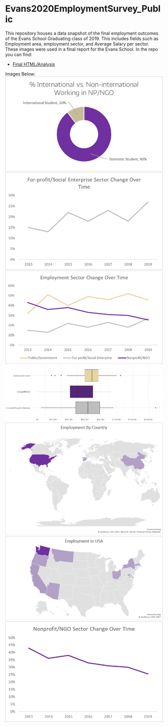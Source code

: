 # Evans2020EmploymentSurvey_Public
This repository houses a data snapshot of the final employment outcomes of the Evans School Graduating class of 2019. This includes fields such as Employment area, employment sector, and Average Salary per sector. These images were used in a final report for the Evans School. 
In the repo you can find:
* <a href="https://github.com/EvanLih/Evans2020EmploymentSurvey_Public/blob/master/Data_Analysis.R">Final HTML/Analysis</a>

Images Below:
![test](https://github.com/EvanLih/Evans2020EmploymentSurvey_Public/blob/master/Final%20Images/image013.png)
![test](https://github.com/EvanLih/Evans2020EmploymentSurvey_Public/blob/master/Final%20Images/image014.png)
![test](https://github.com/EvanLih/Evans2020EmploymentSurvey_Public/blob/master/Final%20Images/image001.png)
![test](https://github.com/EvanLih/Evans2020EmploymentSurvey_Public/blob/master/Final%20Images/image005.png)
![test](https://github.com/EvanLih/Evans2020EmploymentSurvey_Public/blob/master/Final%20Images/image006.png)
![test](https://github.com/EvanLih/Evans2020EmploymentSurvey_Public/blob/master/Final%20Images/image007.png)
![test](https://github.com/EvanLih/Evans2020EmploymentSurvey_Public/blob/master/Final%20Images/image011.png)

